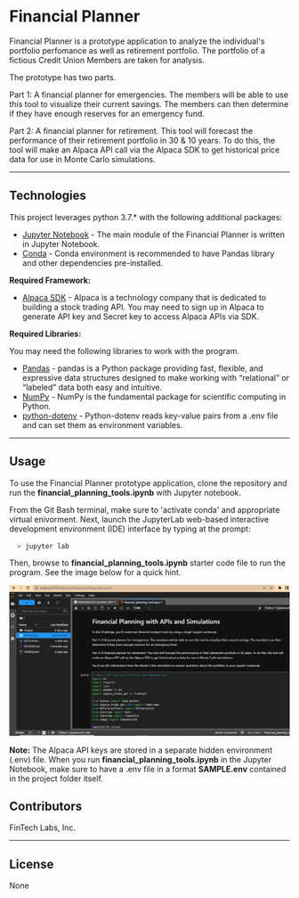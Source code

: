 # Financial Planner

Financial Planner is a prototype application to analyze the individual's portfolio perfomance as well as retirement portfolio. The portfolio of a fictious Credit Union Members are taken for analysis.

The prototype has two parts.

Part 1: A financial planner for emergencies. The members will be able to use this tool to visualize their current savings. The members can then determine if they have enough reserves for an emergency fund.

Part 2: A financial planner for retirement. This tool will forecast the performance of their retirement portfolio in 30 & 10 years. To do this, the tool will make an Alpaca API call via the Alpaca SDK to get historical price data for use in Monte Carlo simulations.

---

## Technologies

This project leverages python 3.7.* with the following additional packages:
* [Jupyter Notebook](https://jupyter.org/) - The main module of the Financial Planner is written in Jupyter Notebook.
* [Conda](https://docs.conda.io/projects/conda/en/latest/) - Conda environment is recommended to have Pandas library and other dependencies pre-installed.

**Required Framework:**

- [Alpaca SDK](https://alpaca.markets/docs/trading/getting-started/) - Alpaca is a technology company that is dedicated to building a stock trading API. You may need to sign up in Alpaca to generate API key and Secret key to access Alpaca APIs via SDK.

**Required Libraries:**

You may need the following libraries to work with the program.

- [Pandas](https://pandas.pydata.org/docs/reference/index.html) - pandas is a Python package providing fast, flexible, and expressive data structures designed to make working with “relational” or “labeled” data both easy and intuitive.
- [NumPy](https://numpy.org/doc/stable/user/absolute_beginners.html) - NumPy is the fundamental package for scientific computing in Python.
- [python-dotenv](https://pypi.org/project/python-dotenv/) - Python-dotenv reads key-value pairs from a .env file and can set them as environment variables.

---

## Usage

To use the Financial Planner prototype application, clone the repository and run the **financial_planning_tools.ipynb** with Jupyter notebook.

From the Git Bash terminal, make sure to 'activate conda' and appropriate virtual enivorment. Next, launch the JupyterLab web-based interactive development environment (IDE) interface by typing at the prompt:

```python
  > jupyter lab
```

Then, browse to **financial_planning_tools.ipynb** starter code file to run the program. See the image below for a quick hint.

![Jupyter Notebook](Images/app_usage.png)

**Note:** The Alpaca API keys are stored in a separate hidden environment (.env) file. When you run **financial_planning_tools.ipynb** in the Jupyter Notebook, make sure to have a .env file in a format **SAMPLE.env** contained in the project folder itself.

## Contributors

FinTech Labs, Inc.

---

## License

None
